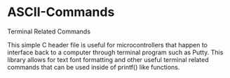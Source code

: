 ASCII-Commands
==============

Terminal Related Commands

This simple C header file is useful for microcontrollers that happen to interface back to a computer through
terminal program such as Putty. This library allows for text font formatting and other useful terminal
related commands that can be used inside of printf() like functions.
